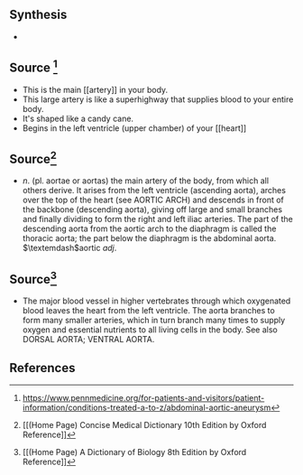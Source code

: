 ## Synthesis
- 
## Source [^1]
- This is the main [[artery]] in your body.
- This large artery is like a superhighway that supplies blood to your entire body.
- It's shaped like a candy cane.
- Begins in the left ventricle (upper chamber) of your [[heart]]
## Source[^2]
- $n$. (pl. aortae or aortas) the main artery of the body, from which all others derive. It arises from the left ventricle (ascending aorta), arches over the top of the heart (see AORTIC ARCH) and descends in front of the backbone (descending aorta), giving off large and small branches and finally dividing to form the right and left iliac arteries. The part of the descending aorta from the aortic arch to the diaphragm is called the thoracic aorta; the part below the diaphragm is the abdominal aorta. $\textemdash$aortic $a d j$.
## Source[^3]
- The major blood vessel in higher vertebrates through which oxygenated blood leaves the heart from the left ventricle. The aorta branches to form many smaller arteries, which in turn branch many times to supply oxygen and essential nutrients to all living cells in the body. See also DORSAL AORTA; VENTRAL AORTA.
## References

[^1]: https://www.pennmedicine.org/for-patients-and-visitors/patient-information/conditions-treated-a-to-z/abdominal-aortic-aneurysm
[^2]: [[(Home Page) Concise Medical Dictionary 10th Edition by Oxford Reference]]
[^3]: [[(Home Page) A Dictionary of Biology 8th Edition by Oxford Reference]]